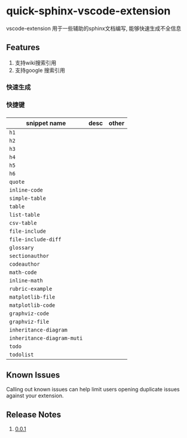 # quick-sphinx-vscode-extension

vscode-extension 用于一些辅助的sphinx文档编写, 能够快速生成不全信息

## Features

1. 支持wiki搜索引用
2. 支持google 搜索引用

### 快速生成



### 快捷键



### 


| snippet  name                | desc     | other    |
|------------------------------|:--------:|---------:|
| `h1`                         |          |          |
| `h2`                         |          |          |
| `h3`                         |          |          |
| `h4`                         |          |          |
| `h5`                         |          |          |
| `h6`                         |          |          |
| `quote`                      |          |          |
| `inline-code`                |          |          |
| `simple-table`               |          |          |
| `table`                      |          |          |
| `list-table`                 |          |          |
| `csv-table`                  |          |          |
| `file-include`               |          |          |
| `file-include-diff`          |          |          |
| `glossary`                   |          |          |
| `sectionauthor`              |          |          |
| `codeauthor`                 |          |          |
| `math-code`                  |          |          |
| `inline-math`                |          |          |
| `rubric-example`             |          |          |
| `matplotlib-file`            |          |          |
| `matplotlib-code`            |          |          |
| `graphviz-code`              |          |          |
| `graphviz-file`              |          |          |
| `inheritance-diagram`        |          |          |
| `inheritance-diagram-muti`   |          |          |
| `todo`                       |          |          |
| `todolist`                   |          |          |



## Known Issues

Calling out known issues can help limit users opening duplicate issues against your extension.

## Release Notes

1. [0.0.1](https://github.com/yishenggudou/quick-sphinx-vscode-extension/releases/tag/0.0.1)